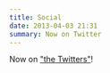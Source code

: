 ```yaml
---
title: Social
date: 2013-04-03 21:31
summary: Now on Twitter
---
```


Now on <a href="https://twitter.com/pixnbits" title="quote from Pres. Obama">"the Twitters"</a>!
